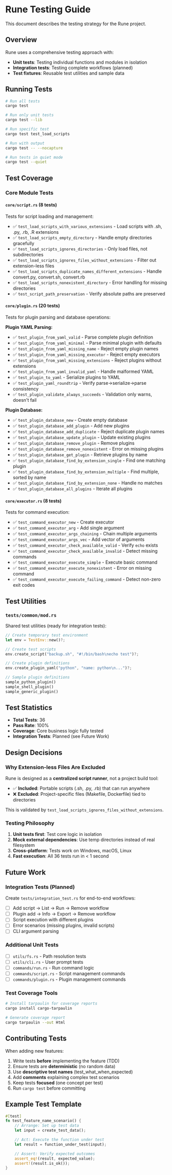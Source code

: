 # Rune Testing Guide

This document describes the testing strategy for the Rune project.

## Overview

Rune uses a comprehensive testing approach with:
- **Unit tests**: Testing individual functions and modules in isolation
- **Integration tests**: Testing complete workflows (planned)
- **Test fixtures**: Reusable test utilities and sample data

## Running Tests

```bash
# Run all tests
cargo test

# Run only unit tests
cargo test --lib

# Run specific test
cargo test test_load_scripts

# Run with output
cargo test -- --nocapture

# Run tests in quiet mode
cargo test --quiet
```

## Test Coverage

### Core Module Tests

#### `core/script.rs` (8 tests)
Tests for script loading and management:
- ✅ `test_load_scripts_with_various_extensions` - Load scripts with .sh, .py, .rb, .R extensions
- ✅ `test_load_scripts_empty_directory` - Handle empty directories gracefully
- ✅ `test_load_scripts_ignores_directories` - Only load files, not subdirectories
- ✅ `test_load_scripts_ignores_files_without_extensions` - Filter out extension-less files
- ✅ `test_load_scripts_duplicate_names_different_extensions` - Handle convert.py, convert.sh, convert.rb
- ✅ `test_load_scripts_nonexistent_directory` - Error handling for missing directories
- ✅ `test_script_path_preservation` - Verify absolute paths are preserved

#### `core/plugin.rs` (20 tests)
Tests for plugin parsing and database operations:

**Plugin YAML Parsing:**
- ✅ `test_plugin_from_yaml_valid` - Parse complete plugin definition
- ✅ `test_plugin_from_yaml_minimal` - Parse minimal plugin with defaults
- ✅ `test_plugin_from_yaml_missing_name` - Reject empty plugin names
- ✅ `test_plugin_from_yaml_missing_executor` - Reject empty executors
- ✅ `test_plugin_from_yaml_missing_extensions` - Reject plugins without extensions
- ✅ `test_plugin_from_yaml_invalid_yaml` - Handle malformed YAML
- ✅ `test_plugin_to_yaml` - Serialize plugins to YAML
- ✅ `test_plugin_yaml_roundtrip` - Verify parse→serialize→parse consistency
- ✅ `test_plugin_validate_always_succeeds` - Validation only warns, doesn't fail

**Plugin Database:**
- ✅ `test_plugin_database_new` - Create empty database
- ✅ `test_plugin_database_add_plugin` - Add new plugins
- ✅ `test_plugin_database_add_duplicate` - Reject duplicate plugin names
- ✅ `test_plugin_database_update_plugin` - Update existing plugins
- ✅ `test_plugin_database_remove_plugin` - Remove plugins
- ✅ `test_plugin_database_remove_nonexistent` - Error on missing plugins
- ✅ `test_plugin_database_get_plugin` - Retrieve plugins by name
- ✅ `test_plugin_database_find_by_extension_single` - Find one matching plugin
- ✅ `test_plugin_database_find_by_extension_multiple` - Find multiple, sorted by name
- ✅ `test_plugin_database_find_by_extension_none` - Handle no matches
- ✅ `test_plugin_database_all_plugins` - Iterate all plugins

#### `core/executor.rs` (8 tests)
Tests for command execution:
- ✅ `test_command_executor_new` - Create executor
- ✅ `test_command_executor_arg` - Add single argument
- ✅ `test_command_executor_args_chaining` - Chain multiple arguments
- ✅ `test_command_executor_args_vec` - Add vector of arguments
- ✅ `test_command_executor_check_available_valid` - Verify `echo` exists
- ✅ `test_command_executor_check_available_invalid` - Detect missing commands
- ✅ `test_command_executor_execute_simple` - Execute basic command
- ✅ `test_command_executor_execute_nonexistent` - Error on missing command
- ✅ `test_command_executor_execute_failing_command` - Detect non-zero exit codes

## Test Utilities

### `tests/common/mod.rs`
Shared test utilities (ready for integration tests):

```rust
// Create temporary test environment
let env = TestEnv::new()?;

// Create test scripts
env.create_script("backup.sh", "#!/bin/bash\necho test")?;

// Create plugin definitions
env.create_plugin_yaml("python", "name: python\n...")?;

// Sample plugin definitions
sample_python_plugin()
sample_shell_plugin()
sample_generic_plugin()
```

## Test Statistics

- **Total Tests**: 36
- **Pass Rate**: 100%
- **Coverage**: Core business logic fully tested
- **Integration Tests**: Planned (see Future Work)

## Design Decisions

### Why Extension-less Files Are Excluded
Rune is designed as a **centralized script runner**, not a project build tool:
- ✅ **Included**: Portable scripts (.sh, .py, .rb) that can run anywhere
- ❌ **Excluded**: Project-specific files (Makefile, Dockerfile) tied to directories

This is validated by `test_load_scripts_ignores_files_without_extensions`.

### Testing Philosophy
1. **Unit tests first**: Test core logic in isolation
2. **Mock external dependencies**: Use temp directories instead of real filesystem
3. **Cross-platform**: Tests work on Windows, macOS, Linux
4. **Fast execution**: All 36 tests run in < 1 second

## Future Work

### Integration Tests (Planned)
Create `tests/integration_test.rs` for end-to-end workflows:
- [ ] Add script → List → Run → Remove workflow
- [ ] Plugin add → Info → Export → Remove workflow
- [ ] Script execution with different plugins
- [ ] Error scenarios (missing plugins, invalid scripts)
- [ ] CLI argument parsing

### Additional Unit Tests
- [ ] `utils/fs.rs` - Path resolution tests
- [ ] `utils/cli.rs` - User prompt tests
- [ ] `commands/run.rs` - Run command logic
- [ ] `commands/script.rs` - Script management commands
- [ ] `commands/plugin.rs` - Plugin management commands

### Test Coverage Tools
```bash
# Install tarpaulin for coverage reports
cargo install cargo-tarpaulin

# Generate coverage report
cargo tarpaulin --out Html
```

## Contributing Tests

When adding new features:
1. Write tests **before** implementing the feature (TDD)
2. Ensure tests are **deterministic** (no random data)
3. Use **descriptive test names** (test_what_when_expected)
4. Add **comments** explaining complex test scenarios
5. Keep tests **focused** (one concept per test)
6. Run `cargo test` before committing

## Example Test Template

```rust
#[test]
fn test_feature_name_scenario() {
    // Arrange: Set up test data
    let input = create_test_data();

    // Act: Execute the function under test
    let result = function_under_test(input);

    // Assert: Verify expected outcomes
    assert_eq!(result, expected_value);
    assert!(result.is_ok());
}
```
